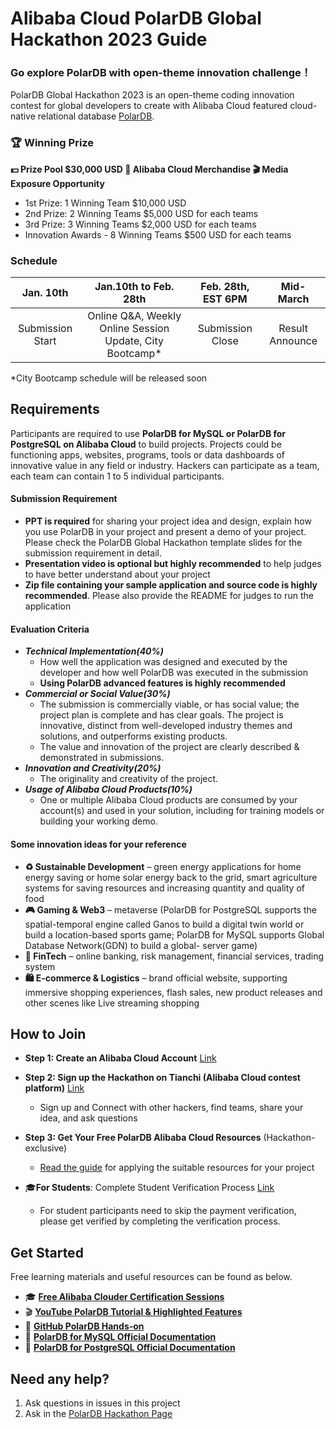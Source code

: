# Alibaba Cloud PolarDB Global Hackathon 2023 Guide
### Go explore PolarDB with open-theme innovation challenge！ 


PolarDB Global Hackathon 2023 is an open-theme coding innovation contest for global developers to create with Alibaba Cloud featured cloud-native relational database [PolarDB](https://www.alibabacloud.com/product/polardb).

### 🏆 Winning Prize 
**💵 Prize Pool $30,000 USD    🎁 Alibaba Cloud Merchandise    🎬 Media Exposure Opportunity**
- 1st Prize: 1 Winning Team $10,000 USD
- 2nd Prize: 2 Winning Teams $5,000 USD for each teams
- 3rd Prize: 3 Winning Teams $2,000 USD for each teams
- Innovation Awards - 8 Winning Teams $500 USD for each teams



### Schedule
| Jan. 10th | Jan.10th to Feb. 28th | Feb. 28th, EST 6PM | Mid-March |
| :-----------------: | :-----------------: | :-------------------: | :------------: | 
|Submission Start| Online Q&A, Weekly Online Session Update, City Bootcamp*  | Submission Close | Result Announce|

 *City Bootcamp schedule will be released soon 

## Requirements


Participants are required to use **PolarDB for MySQL or PolarDB for PostgreSQL on Alibaba Cloud** to build projects. Projects could be functioning apps, websites, programs, tools or data dashboards of innovative value in any field or industry. Hackers can participate as a team, each team can contain 1 to 5 individual participants. 

#### Submission Requirement
- **PPT is required** for sharing your project idea and design, explain how you use PolarDB in your project and present a demo of your project. Please check the PolarDB Global Hackathon template slides for the submission requirement in detail.
- **Presentation video is optional but highly recommended** to help judges to have better understand about your project
- **Zip file containing your sample application and source code is highly recommended**. Please also provide the README for judges to run the application


#### Evaluation Criteria
- ***Technical Implementation(40%)***
    - How well the application was designed and executed by the developer and how well PolarDB was executed in the submission
    - **Using PolarDB advanced features is highly recommended**
- ***Commercial or Social Value(30%)***
    - The submission is commercially viable, or has social value; the project plan is complete and has clear goals. The project is innovative, distinct from well-developed industry themes and solutions, and outperforms existing products. 
    - The value and innovation of the project are clearly described & demonstrated in submissions.
- ***Innovation and Creativity(20%)***
    - The originality and creativity of the project.
- ***Usage of Alibaba Cloud Products(10%)***
    - One or multiple Alibaba Cloud products are consumed by your account(s) and used in your solution, including for training models or building your working demo.

#### Some innovation ideas for your reference
- **♻️ Sustainable Development** – green energy applications for home energy saving or home solar energy back to the grid, smart agriculture systems for saving resources and increasing quantity and quality of food
- **🎮 Gaming & Web3** – metaverse (PolarDB for PostgreSQL supports the spatial-temporal engine called Ganos to build a digital twin world or build a location-based sports game; PolarDB for MySQL supports Global Database Network(GDN) to build a global- server game)
- **🏦 FinTech** – online banking, risk management, financial services, trading system
- **🛍 E-commerce & Logistics** – brand official website, supporting immersive shopping experiences, flash sales, new product releases and other scenes like Live streaming shopping



## How to Join
- **Step 1: Create an Alibaba Cloud Account**  [Link](https://account.alibabacloud.com/register/intl_register.htm) 
- **Step 2: Sign up the Hackathon on Tianchi (Alibaba Cloud contest platform)** [Link](https://tianchi.alibabacloud.com/competition/entrance/532047/information)
  - Sign up and Connect with other hackers, find teams, share your idea, and ask questions
- **Step 3: Get Your Free PolarDB Alibaba Cloud Resources** (Hackathon-exclusive)
  - [Read the guide](https://www.alibabacloud.com/blog/how-to-claim-free-resources-for-polardb-hackathon_599631) for applying the suitable resources for your project



- 🎓**For Students**: Complete Student Verification Process [Link](https://www.alibabacloud.com/campaign/education)
  -  For student participants need to skip the payment verification, please get verified by completing the verification process. 

## Get Started
Free learning materials and useful resources can be found as below. 
- 🎓  **[Free Alibaba Clouder Certification Sessions](https://edu.alibabacloud.com/certification/clouder-apsaradb-polardb?spm=a3c0i.24664738.7065039440.28.7e797c05AaTLqc)** 
- 🎬  **[YouTube PolarDB Tutorial & Highlighted Features](https://www.youtube.com/@AlibabaDatabase/featured)**
- 🌟  **[GitHub PolarDB Hands-on](https://github.com/ApsaraDB/PolarDB-Hands-On)**
- 📖  **[PolarDB for MySQL Official Documentation](https://www.alibabacloud.com/help/en/polardb-for-mysql/latest/quick-start)**
- 📖  **[PolarDB for PostgreSQL Official Documentation](https://www.alibabacloud.com/help/en/polardb-for-postgresql/latest/getting-started)** 


## Need any help?
1. Ask questions in issues in this project
2. Ask in the [PolarDB Hackathon Page](https://tianchi.aliyun.com/competition/entrance/532047/forum)




